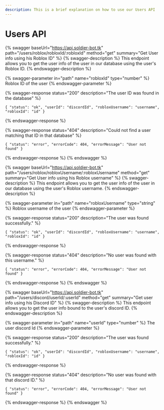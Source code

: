 ```yaml
---
description: This is a brief explanation on how to use our Users API
---
```


# Users API

{% swagger baseUrl="https://api.soldier-bot.tk" path="/users/roblox/robloxId/:robloxId" method="get" summary="Get User info using his Roblox ID" %}
{% swagger-description %}
This endpoint allows you to get the user info of the user in our database using the user's Roblox ID.
{% endswagger-description %}

{% swagger-parameter in="path" name="robloxId" type="number" %}
Roblox ID of the user
{% endswagger-parameter %}

{% swagger-response status="200" description="The user ID was found in the database" %}
```
{ "status": "ok", "userId": "discordId", "robloxUsername": "username", "robloxId": "id" }
```
{% endswagger-response %}

{% swagger-response status="404" description="Could not find a user matching that ID in that database" %}
```
{ "status": "error", "errorCode": 404, "errorMessage": "User not found" }
```
{% endswagger-response %}
{% endswagger %}

{% swagger baseUrl="https://api.soldier-bot.tk" path="/users/roblox/robloxUsername/:robloxUsername" method="get" summary="Get User info using his Roblox username" %}
{% swagger-description %}
This endpoint allows you to get the user info of the user in our database using the user's Roblox username.
{% endswagger-description %}

{% swagger-parameter in="path" name="robloxUsername" type="string" %}
Roblox username of the user
{% endswagger-parameter %}

{% swagger-response status="200" description="The user was found successfully." %}
```
{ "status": "ok", "userId": "discordId", "robloxUsername": "username", "robloxId": "id" }
```
{% endswagger-response %}

{% swagger-response status="404" description="No user was found with this username." %}
```
{ "status": "error", "errorCode": 404, "errorMessage": "User not found" }
```
{% endswagger-response %}
{% endswagger %}

{% swagger baseUrl="https://api.soldier-bot.tk" path="/users/discord/userId/:userId" method="get" summary="Get user info using his Discord ID" %}
{% swagger-description %}
This endpoint allows you to get the user info bound to the user's discord ID.
{% endswagger-description %}

{% swagger-parameter in="path" name="userId" type="number" %}
The user discord Id
{% endswagger-parameter %}

{% swagger-response status="200" description="The user was found successfully." %}
```
{ "status": "ok", "userId": "discordId", "robloxUsername": "username", "robloxId": "id" }
```
{% endswagger-response %}

{% swagger-response status="404" description="No user was found with that discord ID." %}
```
{ "status": "error", "errorCode": 404, "errorMessage": "User not found" }
```
{% endswagger-response %}
{% endswagger %}
